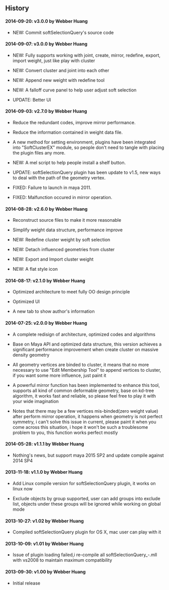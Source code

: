 History
----------------------------------------------
#### 2014-09-20: v3.0.0 by Webber Huang
  - NEW: Commit softSelectionQuery's source code

#### 2014-09-07: v3.0.0 by Webber Huang
  - NEW: Fully supports working with joint, create, mirror,
    redefine, export, import weight, just like play with cluster  
    
  - NEW: Convert cluster and joint into each other  
  
  - NEW: Append new weight with redefine tool  
  
  - NEW: A falloff curve panel to help user adjust soft selection  
  
  - UPDATE: Better UI  

#### 2014-09-03: v2.7.0 by Webber Huang
  - Reduce the redundant codes, improve mirror performance.  
  
  - Reduce the information contained in weight data file.  
  
  - A new method for setting environment, plugins have been
    integrated into "SoftClusterEX" module, so people don't
    need to tangle with placing the plugin files any more.  
    
  - NEW: A mel script to help people install a shelf button.  
  
  - UPDATE: softSelectionQuery plugin has been update to v1.5,
    new ways to deal with the path of the geometry vertex.  
    
  - FIXED: Failure to launch in maya 2011.  
  
  - FIXED: Malfunction occured in mirror operation.  

#### 2014-08-28: v2.6.0 by Webber Huang
  - Reconstruct source files to make it more reasonable  
  
  - Simplify weight data structure, performance improve  
  
  - NEW: Redefine cluster weight by soft selection  
  
  - NEW: Detach influenced geometries from cluster  
  
  - NEW: Export and Import cluster weight  
  
  - NEW: A flat style icon  

#### 2014-08-17: v2.1.0 by Webber Huang
  - Optimized architecture to meet fully OO design principle  
  
  - Optimized UI  
  
  - A new tab to show author's information  

#### 2014-07-25: v2.0.0 by Webber Huang
  - A complete redisign of architecture, optimized codes and algorithms  

  - Base on Maya API and optimized data structure, this version achieves a significant
    performance improvement when create cluster on massive density geometry  

  - All geometry vertices are binded to cluster, it means that no more necessary to use
    "Edit Membership Tool" to append vertices to cluster, if you want some more
    influence, just paint it  

  - A powerful mirror function has been implemented to enhance this tool, supports
    all kind of common deformable geometry, base on kd-tree algorithm, it works fast
    and reliable, so please feel free to play it with your wide imagination  

  - Notes that there may be a few vertices mis-binded(zero weight value) after perform
    mirror operation, it happens when geometry is not perfect symmetry, i can't solve
    this issue in current, please paint it when you come across this situation, i hope
    it won't be such a troublesome problem to you, this function works perfect mostly  

#### 2014-05-28: v1.1.1 by Webber Huang
  - Nothing's news, but support maya 2015 SP2 and update compile against 2014 SP4  

#### 2013-11-18: v1.1.0 by Webber Huang
  - Add Linux compile version for softSelectionQuery plugin, it works on linux now  

  - Exclude objects by group supported, user can add groups into exclude list,
    objects under these groups will be ignored while working on global mode  

#### 2013-10-27: v1.02 by Webber Huang
  - Compiled softSelectionQuery plugin for OS X, mac user can play with it  

#### 2013-10-09: v1.01 by Webber Huang
  - Issue of plugin loading failed,i re-compile all softSelectionQuery_<Version>-<Bit>.mll
    with vs2008 to maintain maximum compatibility  

#### 2013-09-30: v1.00 by Webber Huang
  - Initial release  